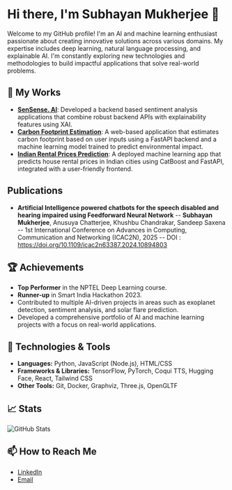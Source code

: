 # Hi there, I'm Subhayan Mukherjee 👋

Welcome to my GitHub profile! I'm an AI and machine learning enthusiast passionate about creating innovative solutions across various domains. My expertise includes deep learning, natural language processing, and explainable AI. I'm constantly exploring new technologies and methodologies to build impactful applications that solve real-world problems.

## 🚀 My Works

- **[SenSense. AI](https://sensenseai.netlify.app/)**: Developed a backend based sentiment analysis applications that combine robust backend APIs with explainability features using XAI.
- **[Carbon Footprint Estimation](https://carbonfootprintemission.netlify.app/)**:  A web-based application that estimates carbon footprint based on user inputs using a FastAPI backend and a machine learning model trained to predict environmental impact.
- **[Indian Rental Prices Prediction](https://india-rental-prices.netlify.app/)**:  A deployed machine learning app that predicts house rental prices in Indian cities using CatBoost and FastAPI, integrated with a user-friendly frontend.


## Publications
- **Artificial Intelligence powered chatbots for the speech disabled and hearing impaired using Feedforward Neural Network**
-- **Subhayan Mukherjee**, Anusuya Chatterjee, Khushbu Chandrakar, Sandeep Saxena
-- 1st International Conference on Advances in Computing, Communication and Networking (ICAC2N), 2025
-- DOI : https://doi.org/10.1109/icac2n63387.2024.10894803

## 🏆 Achievements
- **Top Performer** in the NPTEL Deep Learning course.
- **Runner-up** in Smart India Hackathon 2023.
- Contributed to multiple AI-driven projects in areas such as exoplanet detection, sentiment analysis, and solar flare prediction.
- Developed a comprehensive portfolio of AI and machine learning projects with a focus on real-world applications.

## 🔧 Technologies & Tools
- **Languages:** Python, JavaScript (Node.js), HTML/CSS
- **Frameworks & Libraries:** TensorFlow, PyTorch, Coqui TTS, Hugging Face, React, Tailwind CSS
- **Other Tools:** Git, Docker, Graphviz, Three.js, OpenGLTF

## 📈 Stats

![GitHub Stats](https://github-readme-stats.vercel.app/api?username=Templar121&show_icons=true&hide_title=true&hide=prs&count_private=true)

## 📫 How to Reach Me
- [LinkedIn](https://www.linkedin.com/in/subhayan-mukherjee-0906b0274/)
- [Email](mailto:[subhayanmukherjee78@gmail.com])
